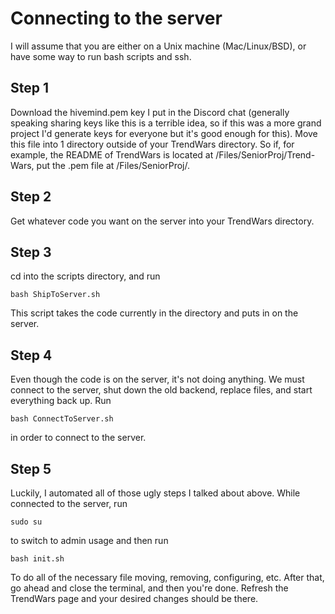 # Connecting to the server

I will assume that you are either on a Unix machine (Mac/Linux/BSD), or have some way to run bash scripts and ssh.

## Step 1
Download the hivemind.pem key I put in the Discord chat (generally speaking sharing keys like this is a terrible idea, so if this was a more grand project I'd generate keys for everyone but it's good enough for this). Move this file into 1 directory outside of your TrendWars directory. So if, for example, the README of TrendWars is located at /Files/SeniorProj/Trend-Wars, put the .pem file at /Files/SeniorProj/. 

## Step 2
Get whatever code you want on the server into your TrendWars directory.

## Step 3
cd into the scripts directory, and run
```
bash ShipToServer.sh
```
This script takes the code currently in the directory and puts in on the server.

## Step 4
Even though the code is on the server, it's not doing anything. We must connect to the server, shut down the old backend, replace files, and start everything back up. Run
```
bash ConnectToServer.sh
```
in order to connect to the server.

## Step 5
Luckily, I automated all of those ugly steps I talked about above. While connected to the server, run 
```
sudo su
```
to switch to admin usage and then run
```
bash init.sh
```
To do all of the necessary file moving, removing, configuring, etc. After that, go ahead and close the terminal, and then you're done. Refresh the TrendWars page and your desired changes should be there.
